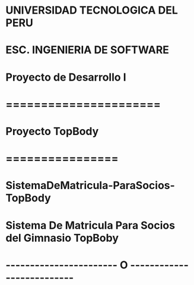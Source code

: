 # UNIVERSIDAD TECNOLOGICA DEL PERU
# ESC. INGENIERIA DE SOFTWARE
#
# Proyecto de Desarrollo I
# ======================
#
# Proyecto TopBody
# ================
#
# SistemaDeMatricula-ParaSocios-TopBody
# Sistema De Matricula Para Socios del Gimnasio TopBoby
#
#
#
# ----------------------- O --------------------------
